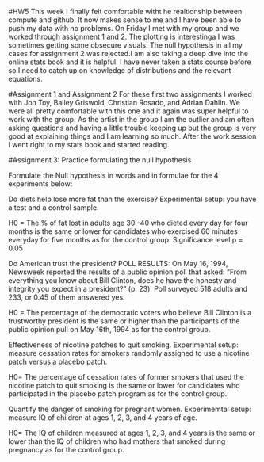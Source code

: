 #HW5
This week I finally felt comfortable witht he realtionship between compute and github. It now makes sense to me and I have been able to push my data with no problems. On Friday I met with my group and we worked through assignment 1 and 2. The plotting is interestinga I was sometimes getting some obsecure visuals. The null hypothesis in all my cases for assignment 2 was rejected.I am also taking a deep dive into the online stats book and it is helpful. I have never taken a stats course before so I need to catch up on knowledge of distributions and the relevant equations. 

#Assignment 1 and Assignment 2
For these first two assignments I worked with Jon Toy, Bailey Griswold, Christian Rosado, and Adrian Dahlin. We were all pretty comfortable with this one and it again was super helpful to work with the group. As the artist in the group I am the outlier and am often asking questions and having a little trouble keeping up but the group is very good at explaining things and I am learning so much.
After the work session I went right to my stats book and started reading. 

#Assignment 3: Practice formulating the null hypothesis

Formulate the Null hypothesis in words and in formulae for the 4 experiments below:

Do diets help lose more fat than the exercise?
Experimental setup: you have a test and a control sample.

H0 = 
The % of fat lost in adults age 30 -40 who dieted every day for four months is the same or lower for candidates who exercised 60 minutes everyday for five months as for the control group.
Significance level p = 0.05

Do American trust the president?
POLL RESULTS: On May 16, 1994, Newsweek reported the results of a public opinion poll that asked: “From everything you know about Bill Clinton, does he have the honesty and integrity you expect in a president?” (p. 23). Poll surveyed 518 adults and 233, or 0.45 of them answered yes.

H0 = 
The percentage of the democratic voters who believe Bill Clinton is a trustworthy president is the same or higher than the participants of the public opinion pull on May 16th, 1994 as for the control group.

Effectiveness of nicotine patches to quit smoking.
Experimental setup: measure cessation rates for smokers randomly assigned to use a nicotine patch versus a placebo patch.

H0= 
The percentage of cessation rates of former smokers that used the nicotine patch to quit smoking is the same or lower for candidates who participated in the placebo patch program as for the control group. 

Quantify the danger of smoking for pregnant women.
Experimemtal setup: measure IQ of children at ages 1, 2, 3, and 4 years of age.

H0= 
The IQ of children measured at ages 1, 2, 3, and 4 years is the same or lower than the IQ of children who had mothers that smoked during pregnancy as for the control group. 
